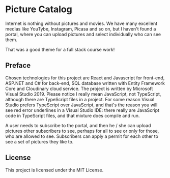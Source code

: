 # Picture Catalog

Internet is nothing without pictures and movies. We have many excellent medias like YouTybe, Instagram, Picasa and so on, but I haven't found a portal, where you can upload pictures and select individually who can see them.

That was a good theme for a full stack course work! 

## Preface

Chosen technologies for this project are React and Javascript for front-end, ASP.NET and C# for back-end, SQL database written with Entity Framework Core and Cloudinary cloud service. The project is written by Microsoft Visual Studio 2019. Please notice I really mean JavaScript, not TypeScript, although there are TypeScript files in a project. For some reason Visual Studio prefers TypeScript over JavaScript, and that's the reason you will see red error underlines in a Visual Studio IDE: there really are JavaScript code in TypeScript files, and that mixture does compile and run.

A user needs to subscribe to the portal, and then he / she can upload pictures other subscribers to see, perhaps for all to see or only for those, who are allowed to see. Subscribers can apply a permit for each other to see a set of pictures they like to.

## License

This project is licensed under the MIT License.
